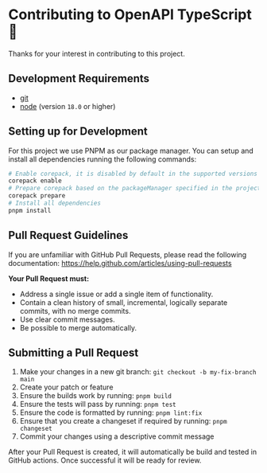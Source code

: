 # Contributing to OpenAPI TypeScript 👋

Thanks for your interest in contributing to this project.

## Development Requirements

-   [git](https://git-scm.com/)
-   [node](https://nodejs.org/en) (version `18.0` or higher)

## Setting up for Development

For this project we use PNPM as our package manager. You can setup and install all dependencies running the following commands:

```sh
# Enable corepack, it is disabled by default in the supported versions of NodeJS
corepack enable
# Prepare corepack based on the packageManager specified in the projects package.json
corepack prepare
# Install all dependencies
pnpm install
```

## Pull Request Guidelines

If you are unfamiliar with GitHub Pull Requests, please read the following documentation:
https://help.github.com/articles/using-pull-requests

**Your Pull Request must:**

-   Address a single issue or add a single item of functionality.
-   Contain a clean history of small, incremental, logically separate commits, with no merge commits.
-   Use clear commit messages.
-   Be possible to merge automatically.

## Submitting a Pull Request

1. Make your changes in a new git branch: `git checkout -b my-fix-branch main`
2. Create your patch or feature
3. Ensure the builds work by running: `pnpm build`
4. Ensure the tests will pass by running: `pnpm test`
5. Ensure the code is formatted by running: `pnpm lint:fix`
6. Ensure that you create a changeset if required by running: `pnpm changeset`
7. Commit your changes using a descriptive commit message

After your Pull Request is created, it will automatically be build and tested in GitHub actions. Once successful it will be ready for review.
